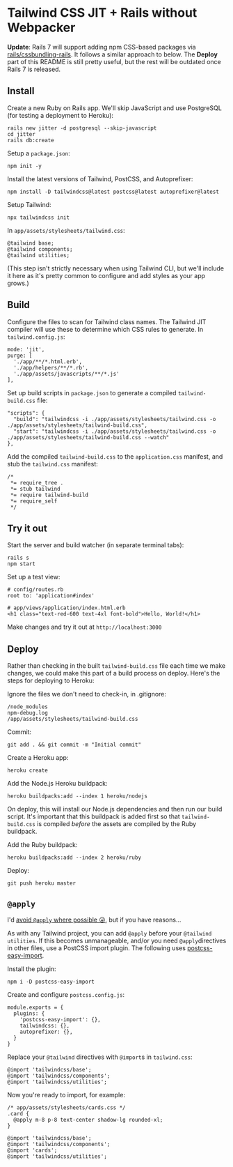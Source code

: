 # Tailwind CSS JIT + Rails without Webpacker

**Update**: Rails 7 will support adding npm CSS-based packages via [rails/cssbundling-rails](https://github.com/rails/cssbundling-rails). It follows a similar approach to below. The **Deploy** part of this README is still pretty useful, but the rest will be outdated once Rails 7 is released.

## Install

Create a new Ruby on Rails app. We'll skip JavaScript and use PostgreSQL (for testing a deployment to Heroku):
```
rails new jitter -d postgresql --skip-javascript
cd jitter
rails db:create
```

Setup a `package.json`:
```
npm init -y
```

Install the latest versions of Tailwind, PostCSS, and Autoprefixer:
```
npm install -D tailwindcss@latest postcss@latest autoprefixer@latest
```

Setup Tailwind:
```
npx tailwindcss init
```

In `app/assets/stylesheets/tailwind.css`:
```
@tailwind base;
@tailwind components;
@tailwind utilities;
```
(This step isn't strictly necessary when using Tailwind CLI, but we'll include it here as it's pretty common to configure and add styles as your app grows.)

## Build

Configure the files to scan for Tailwind class names. The Tailwind JIT compiler will use these to determine which CSS rules to generate. In `tailwind.config.js`:
```
mode: 'jit',
purge: [
  './app/**/*.html.erb',
  './app/helpers/**/*.rb',
  './app/assets/javascripts/**/*.js'
],
```

Set up build scripts in `package.json` to generate a compiled `tailwind-build.css` file:
```
"scripts": {
  "build": "tailwindcss -i ./app/assets/stylesheets/tailwind.css -o ./app/assets/stylesheets/tailwind-build.css",
  "start": "tailwindcss -i ./app/assets/stylesheets/tailwind.css -o ./app/assets/stylesheets/tailwind-build.css --watch"
},
```

Add the compiled `tailwind-build.css` to the `application.css` manifest, and stub the `tailwind.css` manifest:
```
/*
 *= require_tree .
 *= stub tailwind
 *= require tailwind-build
 *= require_self
 */
```

## Try it out

Start the server and build watcher (in separate terminal tabs):
```
rails s
npm start
```

Set up a test view:
```
# config/routes.rb
root to: 'application#index'
```

```
# app/views/application/index.html.erb
<h1 class="text-red-600 text-4xl font-bold">Hello, World!</h1>
```

Make changes and try it out at `http://localhost:3000`

## Deploy

Rather than checking in the built `tailwind-build.css` file each time we make changes, we could make this part of a build process on deploy. Here's the steps for deploying to Heroku:

Ignore the files we don't need to check-in, in .gitignore:
```
/node_modules
npm-debug.log
/app/assets/stylesheets/tailwind-build.css
```

Commit:
```
git add . && git commit -m "Initial commit"
```

Create a Heroku app:
```
heroku create
```

Add the Node.js Heroku buildpack:
```
heroku buildpacks:add --index 1 heroku/nodejs
```
On deploy, this will install our Node.js dependencies and then run our build script. It's important that this buildpack is added first so that `tailwind-build.css` is compiled _before_ the assets are compiled by the Ruby buildpack.

Add the Ruby buildpack:
```
heroku buildpacks:add --index 2 heroku/ruby
```

Deploy:

```
git push heroku master
```

## `@apply`

I'd [avoid `@apply` where possible 😜](https://twitter.com/adamwathan/status/1308944904786268161), but if you have reasons…

As with any Tailwind project, you can add `@apply` before your `@tailwind utilities`. If this becomes unmanageable, and/or you need `@apply`directives in other files, use a PostCSS import plugin. The following uses [postcss-easy-import](https://github.com/TrySound/postcss-easy-import).

Install the plugin:
```
npm i -D postcss-easy-import
```

Create and configure `postcss.config.js`:
```
module.exports = {
  plugins: {
    'postcss-easy-import': {},
    tailwindcss: {},
    autoprefixer: {},
  }
}
```

Replace your `@tailwind` directives with `@import`s in `tailwind.css`:
```
@import 'tailwindcss/base';
@import 'tailwindcss/components';
@import 'tailwindcss/utilities';
```

Now you're ready to import, for example:
```
/* app/assets/stylesheets/cards.css */
.card {
  @apply m-8 p-8 text-center shadow-lg rounded-xl;
}
```

```
@import 'tailwindcss/base';
@import 'tailwindcss/components';
@import 'cards';
@import 'tailwindcss/utilities';
```
